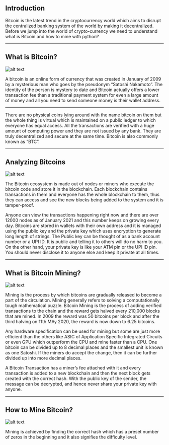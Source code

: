 ## Introduction
Bitcoin is the latest trend in the cryptocurrency world which aims to disrupt
the centralized banking system of the world by making it decentralized. 
Before we jump into the world of crypto-currency we need to understand what is Bitcoin
and how to mine with python?  

----

## What is Bitcoin?

![alt text]((https://unsplash.com/photos/a-gold-ethereum-coin-sitting-on-top-of-a-metal-tray-iYuEywgbTJw))

A bitcoin is an online form of currency that was created in January of 2009 by a mysterious man who goes by the pseudonym “Satoshi Nakamoto”.  The identity of the person is mystery to date and Bitcoin actually offers a lower transaction fee than a traditional payment system for even a large amount of money and all you need to send someone money is their wallet address.


---

There are no physical coins lying around with the name bitcoin on them but the whole thing is virtual which is maintained on a public ledger to which everyone has equal access. All the transactions are verified with a huge amount of computing power and they are not issued by any bank. They are truly decentralized and 
secure at the same time. Bitcoin is also commonly known as “BTC”.


---

## Analyzing Bitcoins
![alt text](https://editor.analyticsvidhya.com/uploads/95236Analysing%20Bitcoin.jpg)

The Bitcoin ecosystem is made out of nodes or miners who execute the bitcoin code and store it in the blockchain. Each blockchain contains transactions in them and everyone has the whole blockchain to them, thus they can access and see the new blocks being added to the system and it is tamper-proof.

Anyone can view the transactions happening right now and there are over 12000 nodes as of January 2021 and this number keeps on growing every day. Bitcoins are stored in wallets with their own address and it is managed using the public key and the private key which uses encryption to generate long length of strings. The Public key can be thought of as a bank account number or a UPI ID. It is public and telling it to others will do no harm to you. On the other hand, your private key is like your ATM pin or the UPI ID pin. You should never disclose it to anyone else and keep it private at all times.


-----

## What is Bitcoin Mining?

![alt text](https://editor.analyticsvidhya.com/uploads/65258Bitcoin%20Mining.jpg)

Mining is the process by which bitcoins are gradually released to become a part of the circulation. Mining generally refers to solving a computationally tough mathematical puzzle. Bitcoin Mining is the process of adding verified transactions to the chain and the reward gets halved every 210,000 blocks that are mined. In 2009 the reward was 50 bitcoins per block and after the third halving on 11th MAy 2020, the reward is now down to 6.25 bitcoins.

Any hardware specification can be used for mining but some are just more efficient than the others like ASIC of Application Specific Integrated Circuits or even GPU which outperform the CPU and mine faster than a CPU. One bitcoin can be divided up to 8 decimal places and the smallest unit is known as one Satoshi. If the miners do accept the change, then it can be further divided up into more decimal places.





A Bitcoin Transaction has a miner’s fee attached with it and every transaction is added to a new blockchain and then the next block gets created with the correct hash. With the public key of the sender, the message can be decrypted, and hence never share your private key with anyone.


----

## How to Mine Bitcoin?

![alt text](https://editor.analyticsvidhya.com/uploads/41762BItcoin%20Mining%202.png)

Mining is achieved by finding the correct hash which has a preset number of zeros in the beginning and it also signifies the difficulty level. 

